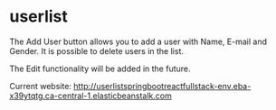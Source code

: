 # userlist

The Add User button allows you to add a user with Name, E-mail and Gender. 
It is possible to delete users in the list.

The Edit functionality will be added in the future.

Current website: http://userlistspringbootreactfullstack-env.eba-x39ytqtg.ca-central-1.elasticbeanstalk.com
